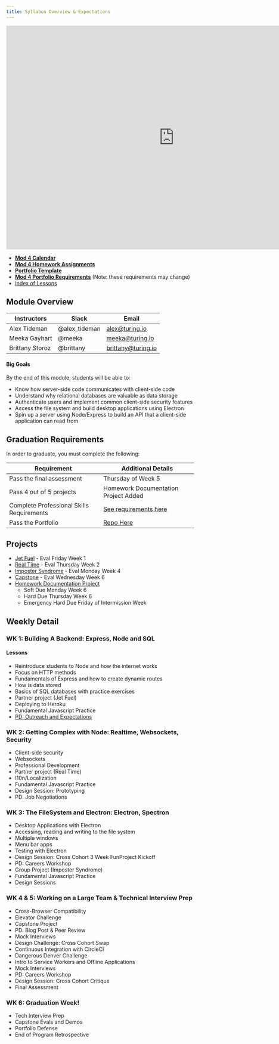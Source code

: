 ```yaml
---
title: Syllabus Overview & Expectations
---
```


<iframe src="https://calendar.google.com/calendar/embed?mode=week&src=casimircreative.com_pe92inv861hml159vg7qh8vpls%40group.calendar.google.com&ctz=America/Denver" style="border: 0" width="900" height="600" frameborder="0" scrolling="no"></iframe>

* [__Mod 4 Calendar__](https://calendar.google.com/calendar/embed?src=casimircreative.com_pe92inv861hml159vg7qh8vpls@group.calendar.google.com&ctz=America/Denver)
* [__Mod 4 Homework Assignments__](https://github.com/turingschool/front-end-submissions-public/blob/master/1608/4-module/homework-submissions.md)
* [__Portfolio Template__](https://raw.githubusercontent.com/turingschool/portfolios/master/template.markdown)
* [__Mod 4 Portfolio Requirements__](https://github.com/turingschool/portfolios#module-4-front-end) (Note: these requirements may change)
* [Index of Lessons](http://frontend.turing.io/lessons/)

## Module Overview

| Instructors    | Slack         | Email            |
| -------------- |---------------| -----------------|
| Alex Tideman   | @alex_tideman | alex@turing.io   |
| Meeka Gayhart  | @meeka        | meeka@turing.io  | 
| Brittany Storoz| @brittany     | brittany@turing.io |

#### Big Goals

By the end of this module, students will be able to:

- Know how server-side code communicates with client-side code
- Understand why relational databases are valuable as data storage
- Authenticate users and implement common client-side security features
- Access the file system and build desktop  applications using Electron
- Spin up a server using Node/Express to build an API that a client-side application can read from

## Graduation Requirements

In order to graduate, you must complete the following:

| Requirement               | Additional Details |
| ------------------------- | ------------------ |
| Pass the final assessment | Thursday of Week 5 |
| Pass 4 out of 5 projects  | Homework Documentation Project Added |
| Complete Professional Skills Requirements | [See requirements here](http://backend.turing.io/professional_development/modacule_four/outreach_plan) |
| Pass the Portfolio        | [Repo Here](https://github.com/turingschool/portfolios) |

## Projects

- [Jet Fuel](http://frontend.turing.io/projects/jet-fuel.html) - Eval Friday Week 1
- [Real Time](http://frontend.turing.io/projects/real-time.html) - Eval Thursday Week 2
- [Imposter Syndrome](http://frontend.turing.io/projects/imposter-syndrome.html) - Eval Monday Week 4
- [Capstone](http://frontend.turing.io/projects/capstone.html) - Eval Wednesday Week 6
- [Homework Documentation Project](http://frontend.turing.io/projects/mod-4-assignments-assignment.html)
  - Soft Due Monday Week 6
  - Hard Due Thursday Week 6
  - Emergency Hard Due Friday of Intermission Week

## Weekly Detail

### WK 1: Building A Backend: Express, Node and SQL

#### Lessons

- Reintroduce students to Node and how the internet works
- Focus on HTTP methods
- Fundamentals of Express and how to create dynamic routes
- How is data stored
- Basics of SQL databases with practice exercises
- Partner project (Jet Fuel)
- Deploying to Heroku
- Fundamental Javascript Practice
- [PD: Outreach and Expectations](http://backend.turing.io/professional_development/module_four/outreach_plan)

### WK 2: Getting Complex with Node: Realtime, Websockets, Security

- Client-side security
- Websockets
- Professional Development 
- Partner project (Real Time)
- I10n/Localization
- Fundamental Javascript Practice
- Design Session: Prototyping
- PD: Job Negotiations

### WK 3: The FileSystem and Electron: Electron, Spectron

- Desktop Applications with Electron
- Accessing, reading and writing to the file system
- Multiple windows
- Menu bar apps
- Testing with Electron
- Design Session: Cross Cohort 3 Week FunProject Kickoff
- PD: Careers Workshop
- Group Project (Imposter Syndrome)
- Fundamental Javascript Practice
- Design Sessions

### WK 4 & 5: Working on a Large Team & Technical Interview Prep

- Cross-Browser Compatibility
- Elevator Challenge
- Capstone Project
- PD: Blog Post & Peer Review
- Mock Interviews
- Design Challenge: Cross Cohort Swap
- Continuous Integration with CircleCI
- Dangerous Denver Challenge
- Intro to Service Workers and Offline Applications
- Mock Interviews
- PD: Careers Workshop
- Design Session: Cross Cohort Critique
- Final Assessment

### WK 6: Graduation Week!

- Tech Interview Prep
- Capstone Evals and Demos
- Portfolio Defense
- End of Program Retrospective
